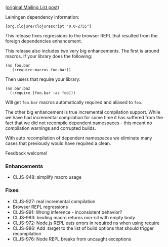 
([original Mailing List post](https://groups.google.com/d/msg/clojurescript/FoiqNV5nunQ/xoZ9mD94hpAJ))

Leiningen dependency information:

    [org.clojure/clojurescript "0.0-2755"]

This release fixes regressions to the browser REPL that resulted
from the foreign dependencies enhancement.

This release also includes two very big enhancements. The first
is around macros. If your library does the following:

    (ns foo.bar
       (:require-macros foo.bar))

Then users that require your library:

    (ns bar.baz
      (:require [foo.bar :as foo]))

Will get  `foo.bar` macros automatically required and aliased
to `foo`.

The other big enhancement is true incremental compilation
support. While we have had incremental compilation for some time
it has suffered from the fact that we did not recompile dependent
namespaces - this meant no compilation warnings and corrupted builds.

With auto recompilation of dependent namespaces we eliminate
many cases that previously would have required a clean.

Feedback welcome!

### Enhancements
* CLJS-948: simplify macro usage

### Fixes
* CLJS-927: real incremental compilation
* Browser REPL regressions
* CLJS-991: Wrong inference - inconsistent behavior?
* CLJS-993: binding macro returns non-nil with empty body
* CLJS-972: Node.js REPL eats errors in required ns when using require
* CLJS-986: Add :target to the list of build options that should trigger recompilation
* CLJS-976: Node REPL breaks from uncaught exceptions